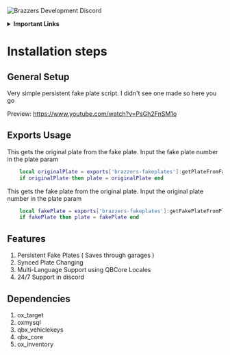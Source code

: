 ![Brazzers Development Discord](https://i.imgur.com/nXhPxIO.png)

<details>
    <summary><b>Important Links</b></summary>
        <p>
            <a href="https://discord.gg/J7EH9f9Bp3">
                <img alt="GitHub" src="https://logos-download.com/wp-content/uploads/2021/01/Discord_Logo_full.png"
                width="150" height="55">
            </a>
        </p>
        <p>
            <a href="https://ko-fi.com/mannyonbrazzers">
                <img alt="GitHub" src="https://uploads-ssl.webflow.com/5c14e387dab576fe667689cf/61e11149b3af2ee970bb8ead_Ko-fi_logo.png"
                width="150" height="55">
            </a>
        </p>
</details>

# Installation steps

## General Setup
Very simple persistent fake plate script. I didn't see one made so here you go

Preview: https://www.youtube.com/watch?v=PsGh2FnSM1o

## Exports Usage
This gets the original plate from the fake plate. Input the fake plate number in the plate param
```lua
    local originalPlate = exports['brazzers-fakeplates']:getPlateFromFakePlate(plate)
    if originalPlate then plate = originalPlate end
```
This gets the fake plate from the original plate. Input the original plate number in the plate param
```lua
    local fakePlate = exports['brazzers-fakeplates']:getFakePlateFromPlate(plate)
    if fakePlate then plate = fakePlate end
```

## Features
1. Persistent Fake Plates ( Saves through garages )
2. Synced Plate Changing
3. Multi-Language Support using QBCore Locales
4. 24/7 Support in discord

## Dependencies
1. ox_target
2. oxmysql
3. qbx_vehiclekeys
4. qbx_core
5. ox_inventory